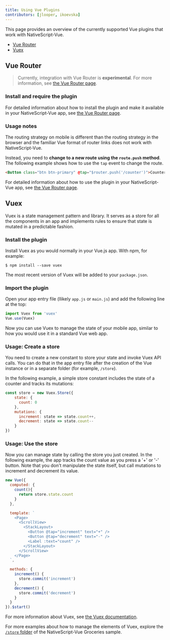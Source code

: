 ```yaml
---
title: Using Vue Plugins
contributors: [jlooper, ikoevska]
---
```


This page provides an overview of the currently supported Vue plugins that work with NativeScript-Vue.

* [Vue Router](#vue-router)
* [Vuex](#vuex)

## Vue Router

> Currently, integration with Vue Router is **experimental**. For more information, see [the Vue Router page](/en/docs/routing/vue-router/).

### Install and require the plugin

For detailed information about how to install the plugin and make it available in your NativeScript-Vue app, see [the Vue Router page](/en/docs/routing/vue-router/).

### Usage notes

The routing strategy on mobile is different than the routing strategy in the browser and the familiar Vue format of router links does not work with NativeScript-Vue.

Instead, you need to **change to a new route using the `route.push` method**. The following example shows how to use the `tap` event to change the route.

```HTML
<Button class="btn btn-primary" @tap="$router.push('/counter')">Counter</Button>
``` 

For detailed information about how to use the plugin in your NativeScript-Vue app, see [the Vue Router page](/en/docs/routing/vue-router/).

## Vuex

Vuex is a state management pattern and library. It serves as a store for all the components in an app and implements rules to ensure that state is mutated in a predictable fashion. 

### Install the plugin

Install Vuex as you would normally in your Vue.js app. With npm, for example:

```shell
$ npm install --save vuex
```

The most recent version of Vuex will be added to your `package.json`.

### Import the plugin

Open your app entry file (llikely `app.js` or `main.js`) and add the following line at the top:

```js
import Vuex from 'vuex'
Vue.use(Vuex)
```

Now you can use Vuex to manage the state of your mobile app, similar to how you would use it in a standard Vue web app.

### Usage: Create a store

You need to create a new constant to store your state and invoke Vuex API calls. You can do that in the app entry file after the creation of the Vue instance or in a separate folder (for example, `/store`).

In the following example, a simple store constant includes the state of a counter and tracks its mutations:

```js
const store = new Vuex.Store({
    state: {
      count: 0
    },
    mutations: {
      increment: state => state.count++,
      decrement: state => state.count--
    }
})
```

### Usage: Use the store

Now you can manage state by calling the store you just created. In the following example, the app tracks the count value as you press a '+' or '-' button. Note that you don't manipulate the state itself, but call mutations to increment and decrement its value.

```js
new Vue({
  computed: {
    count(){
      return store.state.count
    }
  },

  template: `
    <Page>
      <ScrollView>
        <StackLayout>
          <Button @tap="increment" text="+" />
          <Button @tap="decrement" text="-" />
          <Label :text="count" />
        </StackLayout>
      </ScrollView>
    </Page>
  `,

  methods: {
    increment() {
      store.commit('increment')
    },
    decrement() {
      store.commit('decrement')
    }
  }
}).$start()
```

For more information about Vuex, see [the Vuex documentation](https://vuex.vuejs.org). 

For more examples about how to manage the elements of Vuex, explore the [`/store` folder](https://github.com/tralves/groceries-ns-vue/tree/master/src/store/) of the NativeScript-Vue Groceries sample.
